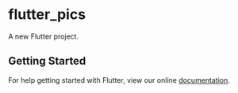 # flutter_pics

A new Flutter project.

## Getting Started

For help getting started with Flutter, view our online
[documentation](https://flutter.io/).
